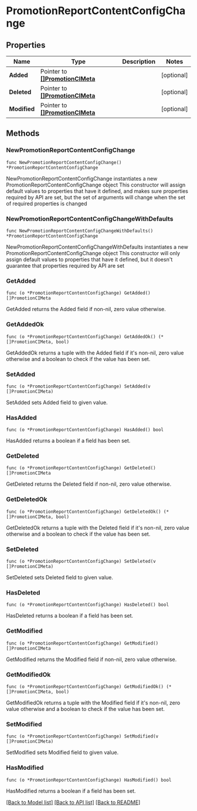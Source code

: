 # PromotionReportContentConfigChange

## Properties

Name | Type | Description | Notes
------------ | ------------- | ------------- | -------------
**Added** | Pointer to [**[]PromotionCIMeta**](PromotionCIMeta.md) |  | [optional] 
**Deleted** | Pointer to [**[]PromotionCIMeta**](PromotionCIMeta.md) |  | [optional] 
**Modified** | Pointer to [**[]PromotionCIMeta**](PromotionCIMeta.md) |  | [optional] 

## Methods

### NewPromotionReportContentConfigChange

`func NewPromotionReportContentConfigChange() *PromotionReportContentConfigChange`

NewPromotionReportContentConfigChange instantiates a new PromotionReportContentConfigChange object
This constructor will assign default values to properties that have it defined,
and makes sure properties required by API are set, but the set of arguments
will change when the set of required properties is changed

### NewPromotionReportContentConfigChangeWithDefaults

`func NewPromotionReportContentConfigChangeWithDefaults() *PromotionReportContentConfigChange`

NewPromotionReportContentConfigChangeWithDefaults instantiates a new PromotionReportContentConfigChange object
This constructor will only assign default values to properties that have it defined,
but it doesn't guarantee that properties required by API are set

### GetAdded

`func (o *PromotionReportContentConfigChange) GetAdded() []PromotionCIMeta`

GetAdded returns the Added field if non-nil, zero value otherwise.

### GetAddedOk

`func (o *PromotionReportContentConfigChange) GetAddedOk() (*[]PromotionCIMeta, bool)`

GetAddedOk returns a tuple with the Added field if it's non-nil, zero value otherwise
and a boolean to check if the value has been set.

### SetAdded

`func (o *PromotionReportContentConfigChange) SetAdded(v []PromotionCIMeta)`

SetAdded sets Added field to given value.

### HasAdded

`func (o *PromotionReportContentConfigChange) HasAdded() bool`

HasAdded returns a boolean if a field has been set.

### GetDeleted

`func (o *PromotionReportContentConfigChange) GetDeleted() []PromotionCIMeta`

GetDeleted returns the Deleted field if non-nil, zero value otherwise.

### GetDeletedOk

`func (o *PromotionReportContentConfigChange) GetDeletedOk() (*[]PromotionCIMeta, bool)`

GetDeletedOk returns a tuple with the Deleted field if it's non-nil, zero value otherwise
and a boolean to check if the value has been set.

### SetDeleted

`func (o *PromotionReportContentConfigChange) SetDeleted(v []PromotionCIMeta)`

SetDeleted sets Deleted field to given value.

### HasDeleted

`func (o *PromotionReportContentConfigChange) HasDeleted() bool`

HasDeleted returns a boolean if a field has been set.

### GetModified

`func (o *PromotionReportContentConfigChange) GetModified() []PromotionCIMeta`

GetModified returns the Modified field if non-nil, zero value otherwise.

### GetModifiedOk

`func (o *PromotionReportContentConfigChange) GetModifiedOk() (*[]PromotionCIMeta, bool)`

GetModifiedOk returns a tuple with the Modified field if it's non-nil, zero value otherwise
and a boolean to check if the value has been set.

### SetModified

`func (o *PromotionReportContentConfigChange) SetModified(v []PromotionCIMeta)`

SetModified sets Modified field to given value.

### HasModified

`func (o *PromotionReportContentConfigChange) HasModified() bool`

HasModified returns a boolean if a field has been set.


[[Back to Model list]](../README.md#documentation-for-models) [[Back to API list]](../README.md#documentation-for-api-endpoints) [[Back to README]](../README.md)


